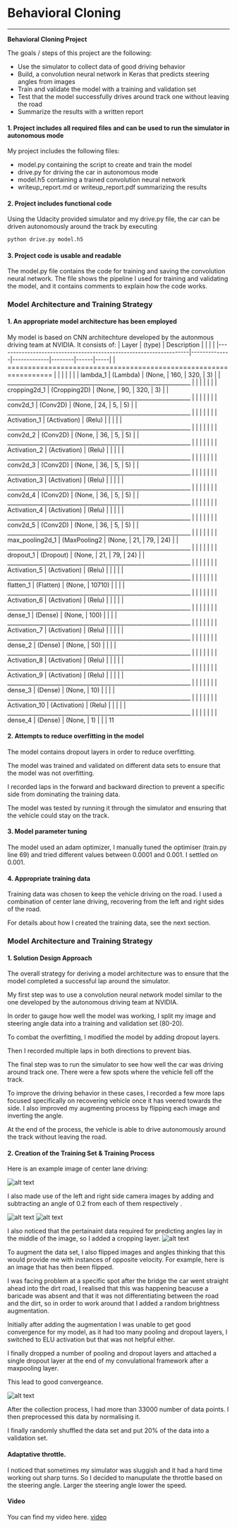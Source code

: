 # **Behavioral Cloning** 
---

**Behavioral Cloning Project**

The goals / steps of this project are the following:
* Use the simulator to collect data of good driving behavior
* Build, a convolution neural network in Keras that predicts steering angles from images
* Train and validate the model with a training and validation set
* Test that the model successfully drives around track one without leaving the road
* Summarize the results with a written report


[//]: # (Image References)

[image1]: ./examples/center_2020_04_19_21_24_48_878.jpg "Image Visualization"
[image2]: ./examples/center_2020_04_19_21_24_48_878_cropped.jpg "Cropping"
[image3]: ./examples/center_2020_04_19_21_24_48_878_cropped_flipped.jpg "Flipped"
[image4]: ./examples/left_2020_04_19_21_24_48_878.jpg "Left"
[image5]: ./examples/right_2020_04_19_21_24_48_878.jpg "Right Image"

#### 1. Project includes all required files and can be used to run the simulator in autonomous mode

My project includes the following files:
* model.py containing the script to create and train the model
* drive.py for driving the car in autonomous mode
* model.h5 containing a trained convolution neural network 
* writeup_report.md or writeup_report.pdf summarizing the results

#### 2. Project includes functional code
Using the Udacity provided simulator and my drive.py file, the car can be driven autonomously around the track by executing 
```sh
python drive.py model.h5
```

#### 3. Project code is usable and readable

The model.py file contains the code for training and saving the convolution neural network. The file shows the pipeline I used for training and validating the model, and it contains comments to explain how the code works.

### Model Architecture and Training Strategy

#### 1. An appropriate model architecture has been employed

My model is based on CNN architechture developed by the autonmous driving team at NVIDIA.
It consists of:
| Layer                                                             | (type)       | Description |        |      |     |
|-------------------------------------------------------------------|--------------|-------------|--------|------|-----|
| ================================================================= |              |             |        |      |     |
| lambda_1                                                          | (Lambda)     | (None,      | 160,   | 320, | 3)  |
| _________________________________________________________________ |              |             |        |      |     |
| cropping2d_1                                                      | (Cropping2D) | (None,      | 90,    | 320, | 3)  |
| _________________________________________________________________ |              |             |        |      |     |
| conv2d_1                                                          | (Conv2D)     | (None,      | 24,    | 5,   | 5)  |
| _________________________________________________________________ |              |             |        |      |     |
| Activation_1                                                      | (Activation) | (Relu)      |        |      |     |
| _________________________________________________________________ |              |             |        |      |     |
| conv2d_2                                                          | (Conv2D)     | (None,      | 36,    | 5,   | 5)  |
| _________________________________________________________________ |              |             |        |      |     |
| Activation_2                                                      | (Activation) | (Relu)      |        |      |     |
| _________________________________________________________________ |              |             |        |      |     |
| conv2d_3                                                          | (Conv2D)     | (None,      | 36,    | 5,   | 5)  |
| _________________________________________________________________ |              |             |        |      |     |
| Activation_3                                                      | (Activation) | (Relu)      |        |      |     |
| _________________________________________________________________ |              |             |        |      |     |
| conv2d_4                                                          | (Conv2D)     | (None,      | 36,    | 5,   | 5)  |
| _________________________________________________________________ |              |             |        |      |     |
| Activation_4                                                      | (Activation) | (Relu)      |        |      |     |
| _________________________________________________________________ |              |             |        |      |     |
| conv2d_5                                                          | (Conv2D)     | (None,      | 36,    | 5,   | 5)  |
| _________________________________________________________________ |              |             |        |      |     |
| max_pooling2d_1                                                   | (MaxPooling2 | (None,      | 21,    | 79,  | 24) |
| _________________________________________________________________ |              |             |        |      |     |
| dropout_1                                                         | (Dropout)    | (None,      | 21,    | 79,  | 24) |
| _________________________________________________________________ |              |             |        |      |     |
| Activation_5                                                      | (Activation) | (Relu)      |        |      |     |
| _________________________________________________________________ |              |             |        |      |     |
| flatten_1                                                         | (Flatten)    | (None,      | 10710) |      |     |
| _________________________________________________________________ |              |             |        |      |     |
| Activation_6                                                      | (Activation) | (Relu)      |        |      |     |
| _________________________________________________________________ |              |             |        |      |     |
| dense_1                                                           | (Dense)      | (None,      | 100)   |      |     |
| _________________________________________________________________ |              |             |        |      |     |
| Activation_7                                                      | (Activation) | (Relu)      |        |      |     |
| _________________________________________________________________ |              |             |        |      |     |
| dense_2                                                           | (Dense)      | (None,      | 50)    |      |     |
| _________________________________________________________________ |              |             |        |      |     |
| Activation_8                                                      | (Activation) | (Relu)      |        |      |     |
| _________________________________________________________________ |              |             |        |      |     |
| Activation_9                                                      | (Activation) | (Relu)      |        |      |     |
| _________________________________________________________________ |              |             |        |      |     |
| dense_3                                                           | (Dense)      | (None,      | 10)    |      |     |
| _________________________________________________________________ |              |             |        |      |     |
| Activation_10                                                     | (Activation) | (Relu)      |        |      |     |
| _________________________________________________________________ |              |             |        |      |     |
| dense_4                                                           | (Dense)      | (None,      | 1)     |      |     |          11


#### 2. Attempts to reduce overfitting in the model

The model contains dropout layers in order to reduce overfitting. 

The model was trained and validated on different data sets to ensure that the model was not overfitting.

I recorded laps in the forward and backward direction to prevent a specific side from dominating the training data.

The model was tested by running it through the simulator and ensuring that the vehicle could stay on the track.

#### 3. Model parameter tuning

The model used an adam optimizer, 
I manually tuned the optimiser (train.py line 69) and tried different values between 0.0001 and 0.001. I settled on 0.001.

#### 4. Appropriate training data

Training data was chosen to keep the vehicle driving on the road. I used a combination of center lane driving, recovering from the left and right sides of the road. 

For details about how I created the training data, see the next section. 

### Model Architecture and Training Strategy

#### 1. Solution Design Approach

The overall strategy for deriving a model architecture was to ensure that the model completed a successful lap around the simulator.

My first step was to use a convolution neural network model similar to the one developed by the autonomous driving team at NVIDIA.

In order to gauge how well the model was working, I split my image and steering angle data into a training and validation set (80-20).

To combat the overfitting, I modified the model by adding dropout layers.

Then I recorded multiple laps in both directions to prevent bias. 

The final step was to run the simulator to see how well the car was driving around track one. There were a few spots where the vehicle fell off the track.

To improve the driving behavior in these cases, I recorded a few more laps focused specifically on recovering vehicle once it has veered towards the side.
I also improved my augmenting process by flipping each image and inverting the angle.

At the end of the process, the vehicle is able to drive autonomously around the track without leaving the road.

#### 2. Creation of the Training Set & Training Process

Here is an example image of center lane driving:

![alt text][image1]

I also made use of the left and right side camera images by adding and subtracting an angle of 0.2 from each of them respectively .

![alt text][image4]
![alt text][image5]

I also noticed that the pertainaint data required for predicting angles lay in the middle of the image, so I added a cropping layer.
![alt text][image2]

To augment the data set, I also flipped images and angles thinking that this would provide me with instances of opposite velocity. For example, here is an image that has then been flipped.

I was facing problem at a specific spot after the bridge the car went straight ahead into the dirt road, I realised that this was happening beacuse a baricade was absent and that it was not differentiating between the road and the dirt, so in order to work around that I added a random brightness augmentation.

Initially after adding the augmentation I was unable to get good convergence for my model, as it had too many pooling and dropout layers, I switched to ELU activation but that was not helpful either.

I finally dropped a number of pooling and dropout layers and attached a single dropout layer at the end of my convulational framework after a maxpooling layer.

This lead to good convergeance.

![alt text][image3]

After the collection process, I had more than 33000 number of data points. I then preprocessed this data by normalising it.


I finally randomly shuffled the data set and put 20% of the data into a validation set. 

#### Adaptative throttle.
I noticed that sometimes my simulator was sluggish and it had a hard time working out sharp turns. So I decided to manupulate the throttle based on the steering angle. Larger the steering angle lower the speed.

#### Video
You can find my video here.
[video ](https://youtu.be/uSToEkrpm14)


